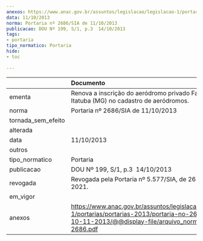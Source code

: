 ```yaml
---
anexos: https://www.anac.gov.br/assuntos/legislacao/legislacao-1/portarias/portarias-2013/portaria-no-2686-sia-de-10-11-2013/@@display-file/arquivo_norma/PA2013-2686.pdf
data: 11/10/2013
norma: Portaria nº 2686/SIA de 11/10/2013
publicacao: DOU Nº 199, S/1, p.3  14/10/2013
tags:
- portaria
tipo_normatico: Portaria
hide: 
- toc 
 
---
```


|                    | Documento                                                                                                                                                         |
|:-------------------|:------------------------------------------------------------------------------------------------------------------------------------------------------------------|
| ementa             | Renova a inscrição do aeródromo privado Fazenda Itatuba (MG) no cadastro de aeródromos.                                                                           |
| norma              | Portaria nº 2686/SIA de 11/10/2013                                                                                                                                |
| tornada_sem_efeito |                                                                                                                                                                   |
| alterada           |                                                                                                                                                                   |
| data               | 11/10/2013                                                                                                                                                        |
| outros             |                                                                                                                                                                   |
| tipo_normatico     | Portaria                                                                                                                                                          |
| publicacao         | DOU Nº 199, S/1, p.3  14/10/2013                                                                                                                                  |
| revogada           | Revogada pela Portaria nº 5.577/SIA, de 26 de julho de 2021.                                                                                                      |
| em_vigor           |                                                                                                                                                                   |
| anexos             | https://www.anac.gov.br/assuntos/legislacao/legislacao-1/portarias/portarias-2013/portaria-no-2686-sia-de-10-11-2013/@@display-file/arquivo_norma/PA2013-2686.pdf |